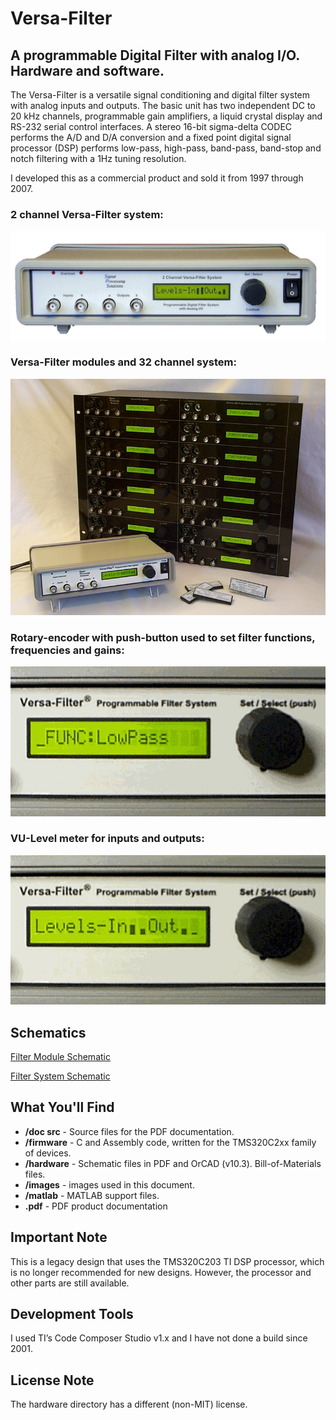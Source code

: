 # Versa-Filter
## A programmable Digital Filter with analog I/O. Hardware and software.

The Versa-Filter is a versatile signal conditioning and digital filter system with analog inputs and outputs. The basic unit has two independent DC to 20 kHz channels, programmable gain amplifiers, a liquid crystal display and RS-232 serial control interfaces. A stereo 16-bit sigma-delta CODEC performs the A/D and D/A conversion and a fixed point digital signal processor (DSP) performs low-pass, high-pass, band-pass, band-stop and notch filtering with a 1Hz tuning resolution.

I developed this as a commercial product and sold it from 1997 through 2007.

### 2 channel Versa-Filter system: 
![img](images/2ch%20system.jpg)

### Versa-Filter modules and 32 channel system:
![img](images/32ch%20system%20and%20modules.jpg)

### Rotary-encoder with push-button used to set filter functions, frequencies and gains:
![img](images/VFMovie.gif)

### VU-Level meter for inputs and outputs:
![img](images/VUMovie.gif)

## Schematics
[Filter Module Schematic](hardware/filter_module.pdf "hardware/filter_module.pdf")

[Filter System Schematic](hardware/filter_system.pdf "hardware/filter_system.pdf")

## What You'll Find
- **/doc src** - Source files for the PDF documentation.
- **/firmware** - C and Assembly code, written for the TMS320C2xx family of devices.
- **/hardware** - Schematic files in PDF and OrCAD (v10.3). Bill-of-Materials files.
- **/images** - images used in this document.
- **/matlab** - MATLAB support files.
- **.pdf** - PDF product documentation

## Important Note
This is a legacy design that uses the TMS320C203 TI DSP processor, which is no longer recommended for new designs. However, the processor and other parts are still available.

## Development Tools
I used TI’s Code Composer Studio v1.x and I have not done a build since 2001.

## License Note
The hardware directory has a different (non-MIT) license.
